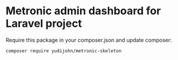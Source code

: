 # Metronic admin dashboard for Laravel project

Require this package in your composer.json and update composer:

    composer require yudijohn/metronic-skeleton

